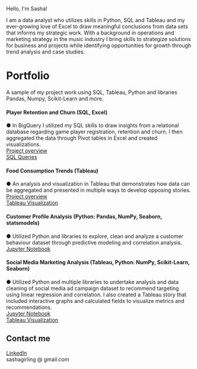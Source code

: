 Hello, I'm Sasha!

I am a data analyst who utilizes skills in Python, SQL and Tableau and my ever-growing love of Excel to draw meaningful conclusions from data sets that informs my strategic work.
With a background in operations and marketing strategy in the music industry I bring skills to strategize solutions for business and projects while identifying opportunities for growth through trend analysis and case studies. 

# Portfolio
A sample of my project work using SQL, Tableau, Python and libraries Pandas, Numpy, Scikit-Learn and more. 


#### Player Retention and Churn (SQL, Excel) 
●	In BigQuery I utilized my SQL skills to draw insights from a relational database regarding game player registration, retention and churn. I then aggregated the data through Pivot tables in Excel and created visualizations. <br>
[Project overview](https://github.com/SashaGirling/Retenetion-and-Churn-SQL-/blob/933c3cb90dd255f056ad3c6d93e871257abdc2f1/README.md) <br> [SQL Queries](https://github.com/SashaGirling/Retenetion-and-Churn-SQL-/blob/main/queries.txt.txt)

#### Food Consumption Trends (Tableau)
●	An analysis and visualization in Tableau that demonstrates how data can be aggregated and presented in multiple ways to develop opposing stories. <br>
[Project overview](https://github.com/SashaGirling/Consumption-Expenditures/blob/Main/proposal.md) <br>
[Tableau Visualization](https://public.tableau.com/views/TrendsinUSPersonalConsumptionExpendituresbyTypeofProduct/Trendanalysis?:language=en-US&publish=yes&:display_count=n&:origin=viz_share_link)

#### Customer Profile Analysis (Python: Pandas, NumPy, Seaborn, statsmodels)
●	Utilized Python and libraries to explore, clean and analyze a customer behaviour dataset through predictive modeling and correlation analysis. <br>
[Jupyter Notebook](https://github.com/SashaGirling/Customer-Profile-Analysis/blob/main/AssignFINAL.ipynb)

#### Social Media Marketing Analysis (Tableau, Python: NumPy, Scikit-Learn, Seaborn)
●	Utilized Python and multiple libraries to undertake analysis and data cleaning of social media ad campaign dataset to recommend targeting using linear regression and correlation. I also created a Tableau story that included interactive graphs and calculated fields to visualize metrics and recommendations.  <br>
[Jupyter Notebook](https://github.com/SashaGirling/Social-Media-Marketing-Analysis/blob/main/CapstoneFinal.ipynb) <br>
[Tableau Visualization](https://public.tableau.com/app/profile/sasha.girling/viz/XyzSocialMediaMarketing/Marketing)

## Contact me
[LinkedIn](https://www.linkedin.com/in/sashagirling/) <br>
sashagirling @ gmail.com
